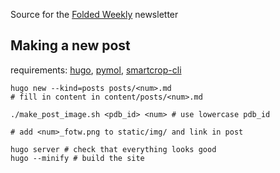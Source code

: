 Source for the [Folded Weekly](https://folded-weekly.netlify.app/) newsletter

## Making a new post
requirements: [hugo](https://gohugo.io/categories/installation/), [pymol](https://github.com/schrodinger/pymol-open-source/), [smartcrop-cli](https://github.com/jwagner/smartcrop-cli)

```shell
hugo new --kind=posts posts/<num>.md
# fill in content in content/posts/<num>.md

./make_post_image.sh <pdb_id> <num> # use lowercase pdb_id

# add <num>_fotw.png to static/img/ and link in post

hugo server # check that everything looks good
hugo --minify # build the site
```
